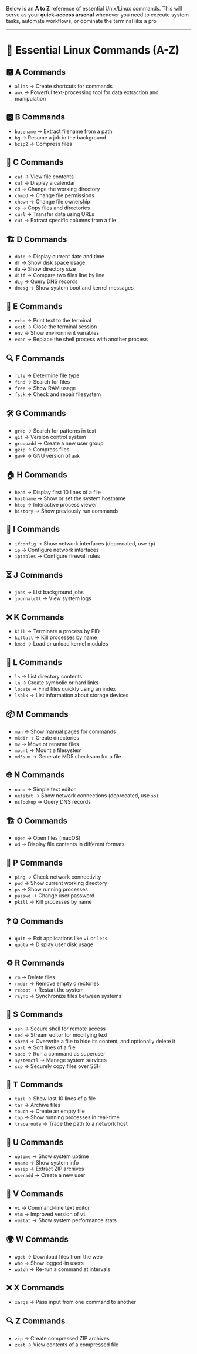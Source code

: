 Below is an **A to Z** reference of essential Unix/Linux commands. This will serve as your **quick-access arsenal** whenever you need to execute system tasks, automate workflows, or dominate the terminal like a pro

---

# 📜 Essential Linux Commands (A-Z)

## 🅰️ A Commands

- `alias` → Create shortcuts for commands
- `awk` → Powerful text-processing tool for data extraction and manipulation
## 🅱️ B Commands

- `basename` → Extract filename from a path
- `bg` → Resume a job in the background
- `bzip2` → Compress files

## 🌊 C Commands

- `cat` → View file contents
- `cal` → Display a calendar
- `cd` → Change the working directory
- `chmod` → Change file permissions
- `chown` → Change file ownership
- `cp` → Copy files and directories
- `curl` → Transfer data using URLs
- `cut` → Extract specific columns from a file

## 🏗️ D Commands

- `date` → Display current date and time
- `df` → Show disk space usage
- `du` → Show directory size
- `diff` → Compare two files line by line
- `dig` → Query DNS records
- `dmesg` → Show system boot and kernel messages

## 📜 E Commands

- `echo` → Print text to the terminal
- `exit` → Close the terminal session
- `env` → Show environment variables
- `exec` → Replace the shell process with another process

## 🔍 F Commands

- `file` → Determine file type
- `find` → Search for files
- `free` → Show RAM usage
- `fsck` → Check and repair filesystem

## 🛠️ G Commands

- `grep` → Search for patterns in text
- `git` → Version control system
- `groupadd` → Create a new user group
- `gzip` → Compress files
- `gawk` → GNU version of `awk`

## 🏠 H Commands

- `head` → Display first 10 lines of a file
- `hostname` → Show or set the system hostname
- `htop` → Interactive process viewer
- `history` → Show previously run commands

## 📡 I Commands

- `ifconfig` → Show network interfaces (deprecated, use `ip`)
- `ip` → Configure network interfaces
- `iptables` → Configure firewall rules

## ⏳ J Commands

- `jobs` → List background jobs
- `journalctl` → View system logs

## ❌ K Commands

- `kill` → Terminate a process by PID
- `killall` → Kill processes by name
- `kmod` → Load or unload kernel modules

## 📂 L Commands

- `ls` → List directory contents
- `ln` → Create symbolic or hard links
- `locate` → Find files quickly using an index
- `lsblk` → List information about storage devices

## 📦 M Commands

- `man` → Show manual pages for commands
- `mkdir` → Create directories
- `mv` → Move or rename files
- `mount` → Mount a filesystem
- `md5sum` → Generate MD5 checksum for a file

## 🌐 N Commands

- `nano` → Simple text editor
- `netstat` → Show network connections (deprecated, use `ss`)
- `nslookup` → Query DNS records

## 🏗️ O Commands

- `open` → Open files (macOS)
- `od` → Display file contents in different formats

## 🚀 P Commands

- `ping` → Check network connectivity
- `pwd` → Show current working directory
- `ps` → Show running processes
- `passwd` → Change user password
- `pkill` → Kill processes by name

## ❓ Q Commands

- `quit` → Exit applications like `vi` or `less`
- `quota` → Display user disk usage

## ♻️ R Commands

- `rm` → Delete files
- `rmdir` → Remove empty directories
- `reboot` → Restart the system
- `rsync` → Synchronize files between systems

## 🔐 S Commands

- `ssh` → Secure shell for remote access
- `sed` → Stream editor for modifying text
- `shred` -> Overwrite a file to hide its content, and optionally delete it 
- `sort` → Sort lines of a file
- `sudo` → Run a command as superuser
- `systemctl` → Manage system services
- `scp` → Securely copy files over SSH

## 📌 T Commands

- `tail` → Show last 10 lines of a file
- `tar` → Archive files
- `touch` → Create an empty file
- `top` → Show running processes in real-time
- `traceroute` → Trace the path to a network host

## 🔧 U Commands

- `uptime` → Show system uptime
- `uname` → Show system info
- `unzip` → Extract ZIP archives
- `useradd` → Create a new user

## 📖 V Commands

- `vi` → Command-line text editor
- `vim` → Improved version of `vi`
- `vmstat` → Show system performance stats

## 🌍 W Commands

- `wget` → Download files from the web
- `who` → Show logged-in users
- `watch` → Re-run a command at intervals

## ❌ X Commands

- `xargs` → Pass input from one command to another

## 🔍 Z Commands

- `zip` → Create compressed ZIP archives
- `zcat` → View contents of a compressed file

